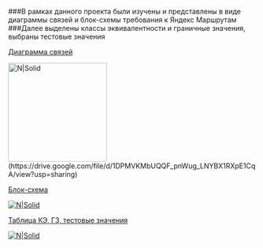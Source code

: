 ###В рамках данного проекта были изучены и представлены в виде диаграммы связей и блок-схемы требования к Яндекс Маршрутам
###Далее выделены классы эквивалентности и граничные значения, выбраны тестовые значения

[Диаграмма связей]([https://drive.google.com/file/d/1DPMVKMbUQQF_pnWug_LNYBX1RXpE1CqA/view?usp=sharing])

<img src="https://dashboard.snapcraft.io/site_media/appmedia/2019/08/android-chrome-512x512.png" alt="N|Solid" width="200" height="200">
(https://drive.google.com/file/d/1DPMVKMbUQQF_pnWug_LNYBX1RXpE1CqA/view?usp=sharing)


[Блок-схема]([https://drive.google.com/file/d/1WQq_-c4RKXViugxa5XVXhm8eIC1YxBZ3/view?usp=sharing])

[![N|Solid](https://pngimg.com/uploads/google_drive/small/google_drive_PNG4.png)](https://drive.google.com/file/d/1WQq_-c4RKXViugxa5XVXhm8eIC1YxBZ3/view?usp=sharing)


[Таблица КЭ, ГЗ, тестовые значения]([https://docs.google.com/spreadsheets/d/1Q_5gq6IgtFcB1BiRAZ5j2wz_ONjiGHU9VL_if8Z12NA/edit?usp=sharing])

[![N|Solid](https://pngimg.com/uploads/google_drive/small/google_drive_PNG4.png)](https://docs.google.com/spreadsheets/d/1Q_5gq6IgtFcB1BiRAZ5j2wz_ONjiGHU9VL_if8Z12NA/edit?usp=sharing)
